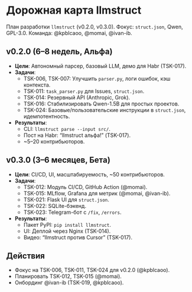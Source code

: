 # Дорожная карта llmstruct

План разработки `llmstruct` (v0.2.0, v0.3.0). Фокус: `struct.json`, Qwen, GPL-3.0. Команда: @kpblcaoo, @momai, @ivan-ib.

## v0.2.0 (6–8 недель, Альфа)
- **Цели**: Автономный парсер, базовый LLM, демо для Habr (TSK-017).
- **Задачи**:
  - TSK-006, TSK-007: Улучшить `parser.py`, логи ошибок, кэш контекста.
  - TSK-011: `task_parser.py` для Issues, `struct.json`.
  - TSK-014: Резервный API (Anthropic, Grok).
  - TSK-016: Стабилизировать Qwen-1.5B для простых проектов.
  - TSK-024: Базовые/пользовательские инструкции в `struct.json`, идемпотентность.
- **Результаты**:
  - CLI: `llmstruct parse --input src/`.
  - Пост на Habr: “llmstruct альфа!” (TSK-017).
  - ~5–20 контрибьюторов.

## v0.3.0 (3–6 месяцев, Бета)
- **Цели**: CI/CD, UI, масштабируемость, ~50 контрибьюторов.
- **Задачи**:
  - TSK-012: Модуль CI/CD, GitHub Action (@momai).
  - TSK-015: MLflow, Grafana для метрик (@momai, @ivan-ib).
  - TSK-021: Flask UI для `struct.json`.
  - TSK-022: SQLite-бэкенд.
  - TSK-023: Telegram-бот с `/fix`, `/errors`.
- **Результаты**:
  - Пакет PyPI: `pip install llmstruct`.
  - UI: Деплой через Nginx (TSK-014).
  - Видео: “llmstruct против Cursor” (TSK-017).

## Действия
- Фокус на TSK-006, TSK-011, TSK-024 для v0.2.0 (@kpblcaoo).
- Планировать TSK-012, TSK-015 (@momai).
- Онбординг @ivan-ib (TSK-019, @kpblcaoo).